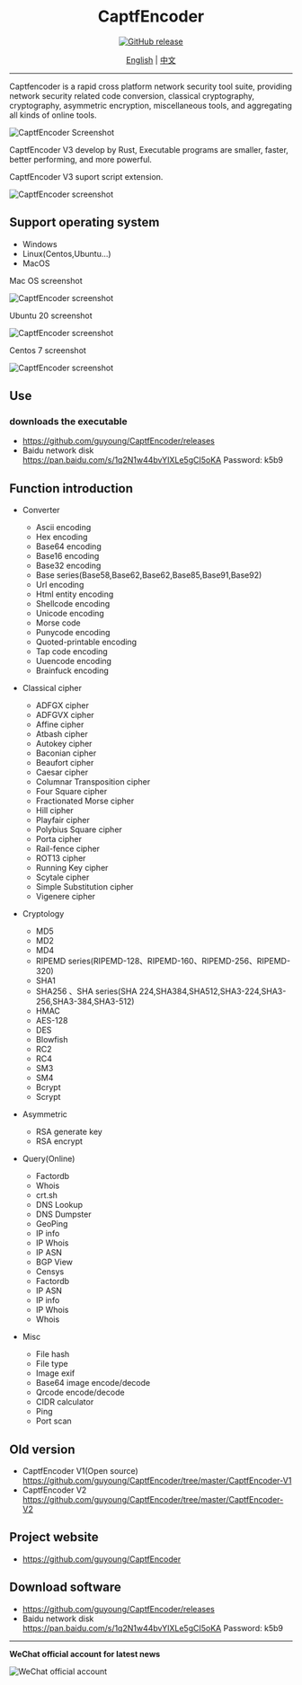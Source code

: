 <div align="center">


<h1 align="center">CaptfEncoder</h1>

[![GitHub release](https://img.shields.io/github/release/guyoung/CaptfEncoder.svg)](https://github.com/guyoung/CaptfEncoder/releases/latest)


[English](https://github.com/guyoung/CaptfEncoder/blob/master/README.md) | [中文](https://github.com/guyoung/CaptfEncoder/blob/master/README-zh.md)


</div>

---

Captfencoder is a rapid cross platform network security tool suite, providing network security related code conversion, classical cryptography, cryptography, asymmetric encryption, miscellaneous tools, and aggregating all kinds of online tools.

![CaptfEncoder Screenshot](https://github.com/guyoung/CaptfEncoder/raw/master/images/captfencoder-v3-screenshot-1.png)

CaptfEncoder V3 develop by Rust, Executable programs are smaller, faster, better performing, and more powerful.  

CaptfEncoder V3  suport script extension.

![CaptfEncoder screenshot](https://github.com/guyoung/CaptfEncoder/raw/master/images/captfencoder-v3-scripts-creenshot-1.png)

## Support operating system

 * Windows
 * Linux(Centos,Ubuntu...)
 * MacOS

Mac OS screenshot

![CaptfEncoder screenshot](https://github.com/guyoung/CaptfEncoder/raw/master/images/captfencoder-v3-screenshot-2.png)

Ubuntu 20 screenshot

![CaptfEncoder screenshot](https://github.com/guyoung/CaptfEncoder/raw/master/images/captfencoder-v3-screenshot-3.png)

Centos 7 screenshot

![CaptfEncoder screenshot](https://github.com/guyoung/CaptfEncoder/raw/master/images/captfencoder-v3-screenshot-4.png)

## Use

### downloads the executable

 * <https://github.com/guyoung/CaptfEncoder/releases>
 * Baidu network disk https://pan.baidu.com/s/1q2N1w44bvYIXLe5gCI5oKA  Password: k5b9

## Function introduction

 * Converter
   * Ascii encoding
   * Hex encoding
   * Base64 encoding
   * Base16 encoding
   * Base32 encoding
   * Base series(Base58,Base62,Base62,Base85,Base91,Base92)
   * Url encoding 
   * Html entity encoding
   * Shellcode encoding
   * Unicode encoding 
   * Morse code
   * Punycode encoding
   * Quoted-printable encoding
   * Tap code encoding
   * Uuencode encoding
   * Brainfuck encoding



 * Classical cipher
   * ADFGX cipher
   * ADFGVX cipher
   * Affine cipher
   * Atbash cipher
   * Autokey cipher
   * Baconian cipher
   * Beaufort cipher
   * Caesar cipher
   * Columnar Transposition cipher
   * Four Square cipher
   * Fractionated Morse cipher
   * Hill cipher
   * Playfair cipher
   * Polybius Square cipher
   * Porta cipher
   * Rail-fence cipher
   * ROT13 cipher
   * Running Key cipher
   * Scytale cipher
   * Simple Substitution cipher
   * Vigenere cipher

 * Cryptology
   * MD5
   * MD2
   * MD4
   * RIPEMD series(RIPEMD-128、RIPEMD-160、RIPEMD-256、RIPEMD-320)
   * SHA1
   * SHA256
   、SHA series(SHA 224,SHA384,SHA512,SHA3-224,SHA3-256,SHA3-384,SHA3-512)
   * HMAC
   * AES-128
   * DES
   * Blowfish 
   * RC2
   * RC4
   * SM3
   * SM4
   * Bcrypt
   * Scrypt

 * Asymmetric
   * RSA generate key
   * RSA encrypt

 * Query(Online) 
   * Factordb
   * Whois
   * crt.sh
   * DNS Lookup
   * DNS Dumpster
   * GeoPing
   * IP info
   * IP Whois
   * IP ASN
   * BGP View
   * Censys 
   * Factordb
   * IP ASN
   * IP info
   * IP Whois
   * Whois

 * Misc  
   * File hash
   * File type
   * Image exif
   * Base64 image encode/decode
   * Qrcode encode/decode
   * CIDR calculator
   * Ping
   * Port scan

## Old version

 * CaptfEncoder V1(Open source) <https://github.com/guyoung/CaptfEncoder/tree/master/CaptfEncoder-V1>
 * CaptfEncoder V2 <https://github.com/guyoung/CaptfEncoder/tree/master/CaptfEncoder-V2>


## Project website

 * <https://github.com/guyoung/CaptfEncoder>

## Download software

 * <https://github.com/guyoung/CaptfEncoder/releases>
 * Baidu network disk https://pan.baidu.com/s/1q2N1w44bvYIXLe5gCI5oKA  Password: k5b9

------------------------------------------------

**WeChat official account for latest news**

![WeChat official account](https://mmbiz.qlogo.cn/mmbiz_jpg/5IMiaY073fa7zxH6f5q5EticlwZPsYQtUnpYHspNiczmNyjtCXnR7LAmvpstK4EycfzIQkciboLh1qtWRcCibEPuDhA/0?wx_fmt=jpeg)
